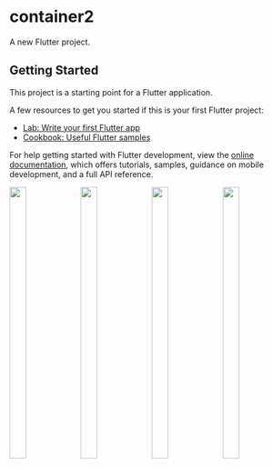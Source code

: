 # container2

A new Flutter project.

## Getting Started

This project is a starting point for a Flutter application.

A few resources to get you started if this is your first Flutter project:

- [Lab: Write your first Flutter app](https://docs.flutter.dev/get-started/codelab)
- [Cookbook: Useful Flutter samples](https://docs.flutter.dev/cookbook)

For help getting started with Flutter development, view the
[online documentation](https://docs.flutter.dev/), which offers tutorials,
samples, guidance on mobile development, and a full API reference.

<p>

  <img src="https://github.com/Drashtipatel296/container2/assets/143180636/2d2d3daf-f379-4eb1-bf61-a0b6f6533be1" height=35% width=24%>
  <img src="https://github.com/Drashtipatel296/container2/assets/143180636/143b3429-ee93-4c9b-af08-edd1eb4571a8" height=35% width=24%>
  <img src="https://github.com/Drashtipatel296/container2/assets/143180636/2cea0c40-dbf3-4e04-8df9-515710caa60c" height=35% width=24%>
  <img src="https://github.com/Drashtipatel296/container2/assets/143180636/bf4aa625-c390-48b1-8466-8cd3d45228a9" height=35% width=24%>
</p>

